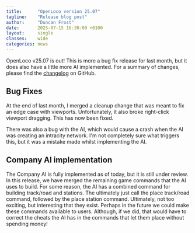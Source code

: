 ```yaml
---
title:      "OpenLoco version 25.07"
tagline:    "Release blog post"
author:     "Duncan Frost"
date:       2025-07-15 16:30:00 +0100
layout:     single
classes:    wide
categories: news
---
```


OpenLoco v25.07 is out! This is more a bug fix release for last month, but it does also have a
little more AI implemented. For a summary of changes, please find the
[changelog](https://github.com/OpenLoco/OpenLoco/releases/tag/v25.07) on GitHub.

## Bug Fixes

At the end of last month, I merged a cleanup change that was meant to fix an edge case with
viewports. Unfortunately, it also broke right-click viewport dragging. This has now been fixed.

There was also a bug with the AI, which would cause a crash when the AI was creating an intracity
network. I'm not completely sure what triggers this, but it was a mistake made whilst implementing
the AI.

## Company AI implementation

The Company AI is fully implemented as of today, but it is still under review. In this release, we
have merged the remaining game commands that the AI uses to build. For some reason, the AI has a
combined command for building track/road and stations. The ultimately just call the place
track/road command, followed by the place station command. Ultimately, not too exciting, but
interesting that they exist. Perhaps in the future we could make these commands available to users.
Although, if we did, that would have to correct the cheats the AI has in the commands that let them
place without spending money!
